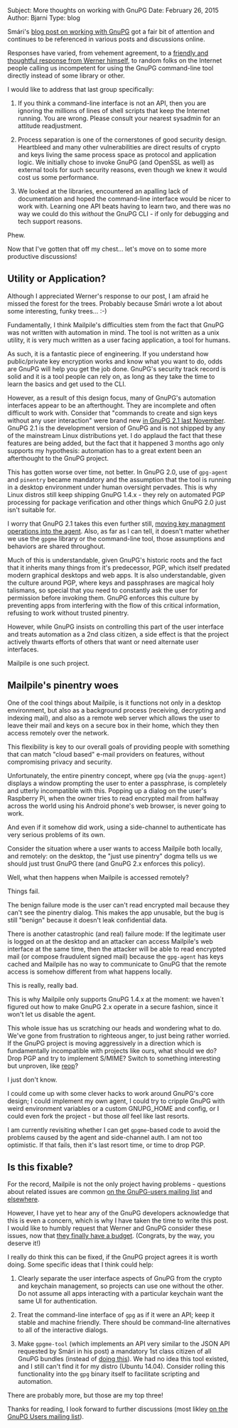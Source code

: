Subject: More thoughts on working with GnuPG
Date: February 26, 2015
Author: Bjarni
Type: blog

Smári's [blog post on working with
GnuPG](/blog/2014-10-07_Some_Thoughts_on_GnuPG.html) got a fair bit of
attention and continues to be referenced in various posts and
discussions online.

Responses have varied, from vehement agreement, to a [friendly and
thoughtful response from Werner
himself](https://lists.gnupg.org/pipermail/gnupg-users/2015-February/052401.html),
to random folks on the Internet people calling us incompetent for using
the GnuPG command-line tool directly instead of some library or other.

I would like to address that last group specifically:

1. If you think a command-line interface is not an API, then you are
   ignoring the millions of lines of shell scripts that keep the Internet
   running. You are wrong. Please consult your nearest sysadmin for an
   attitude readjustment.

2. Process separation is one of the cornerstones of good security
   design. Heartbleed and many other vulnerabilities are direct results
   of crypto and keys living the same process space as protocol and
   application logic. We initially chose to invoke GnuPG (and OpenSSL
   as well) as external tools for such security reasons, even though we
   knew it would cost us some performance.

3. We looked at the libraries, encountered an apalling lack of
   documentation and hoped the command-line interface would be nicer to
   work with. Learning one API beats having to learn two, and there was
   no way we could do this *without* the GnuPG CLI - if only for
   debugging and tech support reasons.

Phew.

Now that I've gotten that off my chest... let's move on to some more
productive discussions!


## Utility or Application?

Although I appreciated Werner's response to our post, I am afraid he
missed the forest for the trees. Probably because Smári wrote a lot
about some interesting, funky trees... :-)

Fundamentally, I think Mailpile's difficulties stem from the fact that
GnuPG was not written with automation in mind. The tool is not written
as a unix utility, it is very much written as a user facing application,
a tool for humans.

As such, it is a fantastic piece of engineering. If you understand how
public/private key encryption works and know what you want to do, odds
are GnuPG will help you get the job done. GnuPG's security track record
is solid and it is a tool people can rely on, as long as they take the
time to learn the basics and get used to the CLI.

However, as a result of this design focus, many of GnuPG's automation
interfaces appear to be an afterthought. They are incomplete and often
difficult to work with. Consider that "commands to create and sign keys
without any user interaction" were brand new [in GnuPG 2.1 last
November](http://lists.gnupg.org/pipermail/gnupg-announce/2014q4/000358.html).
GnuPG 2.1 is the development version of GnuPG and is not shipped by any
of the mainstream Linux distributions yet. I do applaud the fact that
these features are being added, but the fact that it happened 3 months
ago only supports my hypothesis: automation has to a great extent been
an afterthought to the GnuPG project.

This has gotten worse over time, not better. In GnuPG 2.0, use of
`gpg-agent` and `pinentry` became mandatory and the assumption that the
tool is running in a desktop environment under human oversight pervades.
This is why Linux distros still keep shipping GnuPG 1.4.x - they rely on
automated PGP processing for package verification and other things which
GnuPG 2.0 just isn't suitable for.

I worry that GnuPG 2.1 takes this even further still, [moving key
managment operations into the
agent](https://www.gnupg.org/faq/whats-new-in-2.1.html). Also, as far
as I can tell, it doesn't matter whether we use the `gpgme` library or
the command-line tool, those assumptions and behaviors are shared
throughout.

Much of this is understandable, given GnuPG's historic roots and the
fact that it inherits many things from it's predecessor, PGP, which
itself predated modern graphical desktops and web apps. It is also
understandable, given the culture around PGP, where keys and passphrases
are magical holy talismans, so special that you need to constantly ask
the user for permission before invoking them.  GnuPG enforces this
culture by preventing apps from interfering with the flow of this
critical information, refusing to work without trusted pinentry.

However, while GnuPG insists on controlling this part of the user
interface and treats automation as a 2nd class citizen, a side effect is
that the project actively thwarts efforts of others that want or need
alternate user interfaces.

Mailpile is one such project.


## Mailpile's pinentry woes

One of the cool things about Mailpile, is it functions not only in a
desktop environment, but also as a background process (receiving,
decrypting and indexing mail), and also as a remote web server which
allows the user to leave their mail and keys on a secure box in their
home, which they then access remotely over the network.

This flexibility is key to our overall goals of providing people with
something that can match "cloud based" e-mail providers on features,
without compromising privacy and security.

Unfortunately, the entire pinentry concept, where `gpg` (via the
`gnupg-agent`) displays a window prompting the user to enter a
passphrase, is completely and utterly incompatible with this. Popping up
a dialog on the user's Raspberry Pi, when the owner tries to read
encrypted mail from halfway across the world using his Android phone's
web browser, is never going to work.

And even if it somehow did work, using a side-channel to authenticate
has very serious problems of its own.

Consider the situation where a user wants to access Mailpile both
locally, and remotely: on the desktop, the "just use pinentry" dogma
tells us we should just trust GnuPG there (and GnuPG 2.x enforces this
policy).

Well, what then happens when Mailpile is accessed remotely?

Things fail.

The benign failure mode is the user can't read encrypted mail because
they can't see the pinentry dialog. This makes the app unusable, but the
bug is still "benign" because it doesn't leak confidential data.

There is another catastrophic (and real) failure mode: If the legitimate
user is logged on at the desktop and an attacker can access Mailpile's
web interface at the same time, then the attacker will be able to read
encrypted mail (or compose fraudulent signed mail) because the
`gpg-agent` has keys cached and Mailpile has no way to communicate to
GnuPG that the remote access is somehow different from what happens
locally.

This is really, really bad.

This is why Mailpile only supports GnuPG 1.4.x at the moment: we haven´t
figured out how to make GnuPG 2.x operate in a secure fashion, since it
won't let us disable the agent.

This whole issue has us scratching our heads and wondering what to do.
We've gone from frustration to righteous anger, to just being rather
worried. If the GnuPG project is moving aggressively in a direction
which is fundamentally incompatible with projects like ours, what should
we do?  Drop PGP and try to implement S/MIME? Switch to something
interesting but unproven, like
[reop](http://www.tedunangst.com/flak/post/reop)?

I just don't know.

I could come up with some clever hacks to work around GnuPG's core
design; I could implement my own agent, I could try to cripple GnuPG
with weird environment variables or a custom GNUPG_HOME and config, or I
could even fork the project - but those *all* feel like last resorts.

I am currently revisiting whether I can get `gpgme`-based code to avoid
the problems caused by the agent and side-channel auth. I am not too
optimistic. If that fails, then it's last resort time, or time to drop
PGP.


## Is this fixable?

For the record, Mailpile is not the only project having problems -
questions about related issues are common [on the GnuPG-users mailing
list](https://lists.gnupg.org/pipermail/gnupg-users/2015-February/052754.html)
and [elsewhere](https://stackoverflow.com/questions/8671099/how-to-bypass-pinentry-passphrase-screen-while-decrypting-a-file-using-gpgme).

However, I have yet to hear any of the GnuPG developers acknowledge that
this is even a concern, which is why I have taken the time to write this
post. I would like to humbly request that Werner and GnuPG consider
these issues, now that [they finally have a
budget](http://www.propublica.org/article/the-worlds-email-encryption-software-relies-on-one-guy-who-is-going-broke).
(Congrats, by the way, you deserve it!)

I really do think this can be fixed, if the GnuPG project agrees it is
worth doing. Some specific ideas that I think could help:

1. Clearly separate the user interface aspects of GnuPG from the crypto
   and keychain management, so projects can use one without the other.
   Do not assume all apps interacting with a particular keychain want the
   same UI for authentication.

2. Treat the command-line interface of `gpg` as if it were an API; keep
   it stable and machine friendly. There should be command-line
   alternatives to all of the interactive dialogs.

3. Make `gpgme-tool` (which implements an API very similar to the JSON
   API requested by Smári in his post) a mandatory 1st class citizen of
   all GnuPG bundles (instead of [doing this](https://lists.gnupg.org/pipermail/gnupg-devel/2014-December/029196.html)).
   We had no idea this tool existed, and I still can't find it for my
   distro (Ubuntu 14.04). Consider rolling this functionality into the
   `gpg` binary itself to facilitate scripting and automation.

There are probably more, but those are my top three!

Thanks for reading, I look forward to further discussions (most likley
[on the GnuPG Users mailing
list](https://lists.gnupg.org/pipermail/gnupg-users/2015-February/052771.html)).
